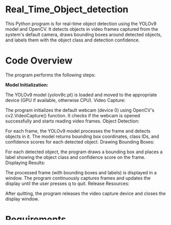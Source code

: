 # Real_Time_Object_detection

This Python program is for real-time object detection using the YOLOv9 model and OpenCV. It detects objects in video frames captured from the system's default camera, draws bounding boxes around detected objects, and labels them with the object class and detection confidence.

# Code Overview
The program performs the following steps:

**Model Initialization:**

The YOLOv9 model (yolov9c.pt) is loaded and moved to the appropriate device (GPU if available, otherwise CPU).
Video Capture:

The program initializes the default webcam (device 0) using OpenCV's cv2.VideoCapture() function.
It checks if the webcam is opened successfully and starts reading video frames.
Object Detection:

For each frame, the YOLOv9 model processes the frame and detects objects in it.
The model returns bounding box coordinates, class IDs, and confidence scores for each detected object.
Drawing Bounding Boxes:

For each detected object, the program draws a bounding box and places a label showing the object class and confidence score on the frame.
Displaying Results:

The processed frame (with bounding boxes and labels) is displayed in a window.
The program continuously captures frames and updates the display until the user presses q to quit.
Release Resources:

After quitting, the program releases the video capture device and closes the display window.

# Requirements
Python 3.8+
OpenCV
PyTorch
Ultralytics YOLOv9 model

**To install dependencies:**

pip install opencv-python-headless torch ultralytics
